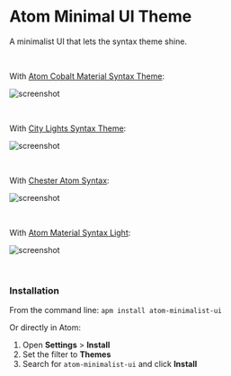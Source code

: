 # Atom Minimal UI Theme

A minimalist UI that lets the syntax theme shine.

<br/>

With [Atom Cobalt Material Syntax Theme](https://atom.io/themes/atom-cobalt-material-syntax):

![screenshot](https://i.imgur.com/xYommlk.png)

<br/>

With [City Lights Syntax Theme](https://atom.io/themes/city-lights-syntax):

![screenshot](https://i.imgur.com/63o45gw.png)

<br/>

With [Chester Atom Syntax](https://atom.io/themes/chester-atom-syntax):

![screenshot](https://i.imgur.com/ZSon1uD.png)

<br/>

<!-- With [Base16 Tomorrow Light Syntax](https://atom.io/themes/base16-tomorrow-light-theme):

![screenshot](https://i.imgur.com/mQIC9PE.png)

<br/>

With [Atom Material Syntax](https://atom.io/themes/atom-material-syntax):

![screenshot](https://i.imgur.com/DHZewsb.png)

<br/> -->

With [Atom Material Syntax Light](https://atom.io/themes/atom-material-syntax-light):

![screenshot](https://i.imgur.com/czIiJLx.png?1)

<br/>

### Installation

From the command line: `apm install atom-minimalist-ui`

Or directly in Atom:

1. Open __Settings__ > __Install__
2. Set the filter to __Themes__
3. Search for `atom-minimalist-ui` and click __Install__
